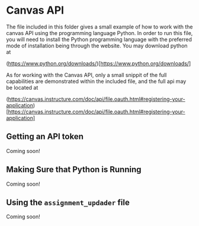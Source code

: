 # Canvas API

The file included in this folder gives a small example of how to work with the canvas API using the programming 
language Python. In order to run this file, you will need to install the Python programming language with the 
preferred mode of installation being through the website. You may download python at

(https://www.python.org/downloads/)[https://www.python.org/downloads/]

As for working with the Canvas API, only a small snippit of the full capabilities are demonstrated within the 
included file, and the full api may be located at


(https://canvas.instructure.com/doc/api/file.oauth.html#registering-your-application)[https://canvas.instructure.com/doc/api/file.oauth.html#registering-your-application]


## Getting an API token

Coming soon! 

## Making Sure that Python is Running

Coming soon!

## Using the `assignment_updader` file

Coming soon!